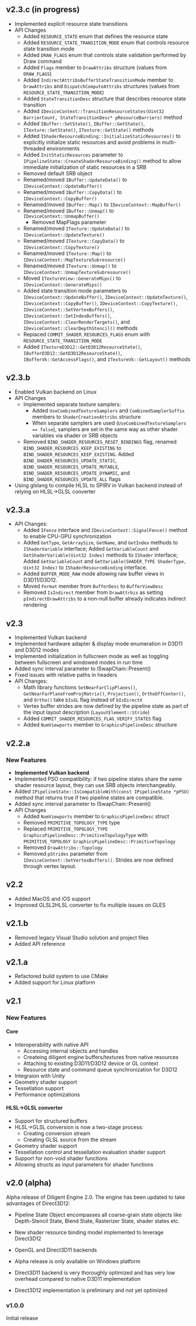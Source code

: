 
## v2.3.c (in progress)

* Implemented explicit resource state transitions
* API Changes
  * Added `RESOURCE_STATE` enum that defines the resource state
  * Added `RESOURCE_STATE_TRANSITION_MODE` enum that controls resource state transition mode
  * Added `DRAW_FLAGS` enum that controls state validation performed by Draw command
  * Added `Flags` member to `DrawAttribs` structure (values from `DRAW_FLAGS`)
  * Added `IndirectAttribsBufferStateTransitionMode` member to `DrawAttribs` and `DispatchComputeAttribs` structures (values from `RESOURCE_STATE_TRANSITION_MODE`)
  * Added `StateTransitionDesc` structure that describes resource state transition
  * Added `IDeviceContext::TransitionResourceStates(Uint32 BarrierCount, StateTransitionDesc* pResourceBarriers)` method
  * Added `IBuffer::SetState()`, `IBuffer::GetState()`, `ITexture::SetState()`, `ITexture::GetState()` methods
  * Added `IShaderResourceBinding::InitializeStaticResources()` to explicitly initialize static resources and
    avoid problems in multi-threaded environments
  * Added `InitStaticResources` parameter to `IPipelineState::CreateShaderResourceBinding()` method to allow
    immediate initialization of static resources in a SRB
  * Removed default SRB object
  * Renamed/moved `IBuffer::UpdateData()` to `IDeviceContext::UpdateBuffer()`
  * Renamed/moved `IBuffer::CopyData()` to `IDeviceContext::CopyBuffer()`
  * Renamed/moved `IBuffer::Map()` to `IDeviceContext::MapBuffer()`
  * Renamed/moved `IBuffer::Unmap()` to `IDeviceContext::UnmapBuffer()`
    * Removed MapFlags parameter
  * Renamed/moved `ITexture::UpdateData()` to `IDeviceContext::UpdateTexture()`
  * Renamed/moved `ITexture::CopyData()` to `IDeviceContext::CopyTexture()`
  * Renamed/moved `ITexture::Map()` to `IDeviceContext::MapTextureSubresource()`
  * Renamed/moved `ITexture::Unmap()` to `IDeviceContext::UnmapTextureSubresource()`
  * Moved `ITextureView::GenerateMips()` to `IDeviceContext::GenerateMips()`
  * Added state transition mode parameters to `IDeviceContext::UpdateBuffer()`, `IDeviceContext::UpdateTexture()`,
    `IDeviceContext::CopyBuffer()`, `IDeviceContext::CopyTexture()`, `IDeviceContext::SetVertexBuffers()`, 
	`IDeviceContext::SetIndexBuffers()`, `IDeviceContext::ClearRenderTargets()`, and `IDeviceContext::ClearDepthStencil()` methods
  * Replaced `COMMIT_SHADER_RESOURCES_FLAGS` enum with `RESOURCE_STATE_TRANSITION_MODE`
  * Added `ITextureD3D12::GetD3D12ResourceState()`, `IBufferD3D12::GetD3D12ResourceState()`,
	`IBufferVk::GetAccessFlags()`, and `ITextureVk::GetLayout()` methods

## v2.3.b

* Enabled Vulkan backend on Linux
* API Changes
  * Implemented separate texture samplers: 
    * Added `UseCombinedTextureSamplers` and `CombinedSamplerSuffix` members to `ShaderCreationAttribs` structure
    * When separate samplers are used (`UseCombinedTextureSamplers == false`), samplers are set in the same way as other shader variables
      via shader or SRB objects
  * Removed `BIND_SHADER_RESOURCES_RESET_BINDINGS` flag, renamed `BIND_SHADER_RESOURCES_KEEP_EXISTING` to `BIND_SHADER_RESOURCES_KEEP_EXISTING`.
	Added `BIND_SHADER_RESOURCES_UPDATE_STATIC`, `BIND_SHADER_RESOURCES_UPDATE_MUTABLE`, `BIND_SHADER_RESOURCES_UPDATE_DYNAMIC`, and
	`BIND_SHADER_RESOURCES_UPDATE_ALL` flags
* Using glslang to compile HLSL to SPIRV in Vulkan backend instead of relying on HLSL->GLSL converter

## v2.3.a

* API Changes:
  * Added `IFence` interface and `IDeviceContext::SignalFence()` method to enable CPU-GPU synchronization
  * Added `GetType`, `GetArraySize`, `GetName`, and `GetIndex` methods to `IShaderVariable` interface;
    Added `GetVariableCount` and `GetShaderVariable(Uint32 Index)` methods to `IShader` interface; 
    Added `GetVariableCount` and `GetVariable(SHADER_TYPE ShaderType, Uint32 Index)` to `IShaderResourceBinding` interface.
  * Added `BUFFER_MODE_RAW` mode allowing raw buffer views in D3D11/D3D12.
  * Moved `Format` member from `BufferDesc` to `BufferViewDesc`
  * Removed `IsIndirect` member from `DrawAttrbis` as setting `pIndirectDrawAttribs` to a non-null buffer already indicates indirect rendering

## v2.3

* Implemented Vulkan backend
* Implemented hardware adapter & display mode enumeration in D3D11 and D3D12 modes
* Implemented initialization in fullscreen mode as well as toggling between fullscreen and windowed modes in run time
* Added sync interval parameter to ISwapChain::Present()
* Fixed issues with relative paths in headers
* API Changes:
  * Math library functions `SetNearFarClipPlanes()`, `GetNearFarPlaneFromProjMatrix()`, `Projection()`,
    `OrthoOffCenter()`, and `Ortho()` take `bIsGL` flag instead of `bIsDirectX`
  * Vertex buffer strides are now defined by the pipeline state as part of the input layout description (`LayoutElement::Stride`)
  * Added `COMMIT_SHADER_RESOURCES_FLAG_VERIFY_STATES` flag
  * Added `NumViewports` member to `GraphicsPipelineDesc` structure

## v2.2.a

### New Features

* **Implemented Vulkan backend**
* Implemented PSO compatibility: if two pipeline states share the same shader resource layout,
  they can use SRB objects interchangeably.
* Added `IPipelineState::IsCompatibleWith(const IPipelineState *pPSO)` method that returns true if two 
  pipeline states are compatible.
* Added sync interval parameter to ISwapChain::Present()
* API Changes
  * Added `NumViewports` member to `GraphicsPipelineDesc` struct
  * Removed `PRIMITIVE_TOPOLOGY_TYPE` type
  * Replaced `PRIMITIVE_TOPOLOGY_TYPE GraphicsPipelineDesc::PrimitiveTopologyType` 
    with `PRIMITIVE_TOPOLOGY GraphicsPipelineDesc::PrimitiveTopology`
  * Removed `DrawAttribs::Topology`
  * Removed `pStrides` parameter from `IDeviceContext::SetVertexBuffers()`. Strides are now defined
    through vertex layout.

## v2.2

* Added MacOS and iOS support
* Improved GLSL2HLSL converter to fix multiple issues on GLES

## v2.1.b

* Removed legacy Visual Studio solution and project files
* Added API reference

## v2.1.a

* Refactored build system to use CMake
* Added support for Linux platform

## v2.1

### New Features

#### Core

* Interoperability with native API
  * Accessing internal objects and handles
  * Createing diligent engine buffers/textures from native resources
  * Attaching to existing D3D11/D3D12 device or GL context
  * Resource state and command queue synchronization for D3D12
* Integraion with Unity
* Geometry shader support
* Tessellation support
* Performance optimizations

#### HLSL->GLSL converter
* Support for structured buffers
* HLSL->GLSL conversion is now a two-stage process:
  * Creating conversion stream
  * Creating GLSL source from the stream
* Geometry shader support
* Tessellation control and tessellation evaluation shader support
* Support for non-void shader functions
* Allowing structs as input parameters for shader functions


## v2.0 (alpha)

Alpha release of Diligent Engine 2.0. The engine has been updated to take advantages of Direct3D12:

* Pipeline State Object encompasses all coarse-grain state objects like Depth-Stencil State, Blend State, Rasterizer State, shader states etc.
* New shader resource binding model implemented to leverage Direct3D12

* OpenGL and Direct3D11 backends
* Alpha release is only available on Windows platform
* Direct3D11 backend is very thoroughly optimized and has very low overhead compared to native D3D11 implementation
* Direct3D12 implementation is preliminary and not yet optimized

### v1.0.0

Initial release
